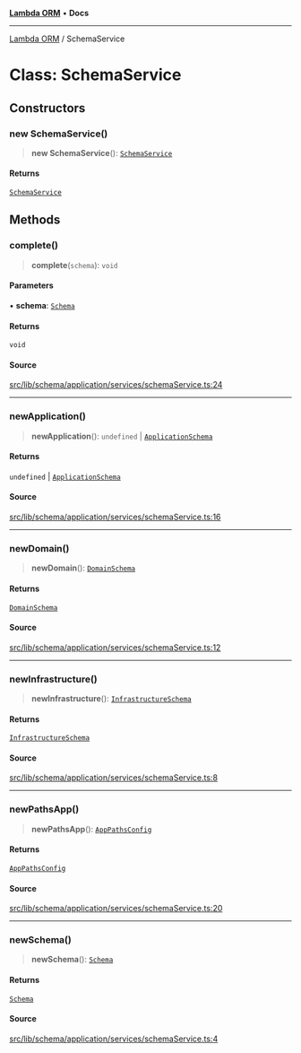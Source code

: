 [**Lambda ORM**](../README.md) • **Docs**

***

[Lambda ORM](../README.md) / SchemaService

# Class: SchemaService

## Constructors

### new SchemaService()

> **new SchemaService**(): [`SchemaService`](SchemaService.md)

#### Returns

[`SchemaService`](SchemaService.md)

## Methods

### complete()

> **complete**(`schema`): `void`

#### Parameters

• **schema**: [`Schema`](../interfaces/Schema.md)

#### Returns

`void`

#### Source

[src/lib/schema/application/services/schemaService.ts:24](https://github.com/lambda-orm/lambdaorm-base/blob/1d2abad50f28511cd0e6125c8c883a452d54160f/src/lib/schema/application/services/schemaService.ts#L24)

***

### newApplication()

> **newApplication**(): `undefined` \| [`ApplicationSchema`](../interfaces/ApplicationSchema.md)

#### Returns

`undefined` \| [`ApplicationSchema`](../interfaces/ApplicationSchema.md)

#### Source

[src/lib/schema/application/services/schemaService.ts:16](https://github.com/lambda-orm/lambdaorm-base/blob/1d2abad50f28511cd0e6125c8c883a452d54160f/src/lib/schema/application/services/schemaService.ts#L16)

***

### newDomain()

> **newDomain**(): [`DomainSchema`](../interfaces/DomainSchema.md)

#### Returns

[`DomainSchema`](../interfaces/DomainSchema.md)

#### Source

[src/lib/schema/application/services/schemaService.ts:12](https://github.com/lambda-orm/lambdaorm-base/blob/1d2abad50f28511cd0e6125c8c883a452d54160f/src/lib/schema/application/services/schemaService.ts#L12)

***

### newInfrastructure()

> **newInfrastructure**(): [`InfrastructureSchema`](../interfaces/InfrastructureSchema.md)

#### Returns

[`InfrastructureSchema`](../interfaces/InfrastructureSchema.md)

#### Source

[src/lib/schema/application/services/schemaService.ts:8](https://github.com/lambda-orm/lambdaorm-base/blob/1d2abad50f28511cd0e6125c8c883a452d54160f/src/lib/schema/application/services/schemaService.ts#L8)

***

### newPathsApp()

> **newPathsApp**(): [`AppPathsConfig`](../interfaces/AppPathsConfig.md)

#### Returns

[`AppPathsConfig`](../interfaces/AppPathsConfig.md)

#### Source

[src/lib/schema/application/services/schemaService.ts:20](https://github.com/lambda-orm/lambdaorm-base/blob/1d2abad50f28511cd0e6125c8c883a452d54160f/src/lib/schema/application/services/schemaService.ts#L20)

***

### newSchema()

> **newSchema**(): [`Schema`](../interfaces/Schema.md)

#### Returns

[`Schema`](../interfaces/Schema.md)

#### Source

[src/lib/schema/application/services/schemaService.ts:4](https://github.com/lambda-orm/lambdaorm-base/blob/1d2abad50f28511cd0e6125c8c883a452d54160f/src/lib/schema/application/services/schemaService.ts#L4)
